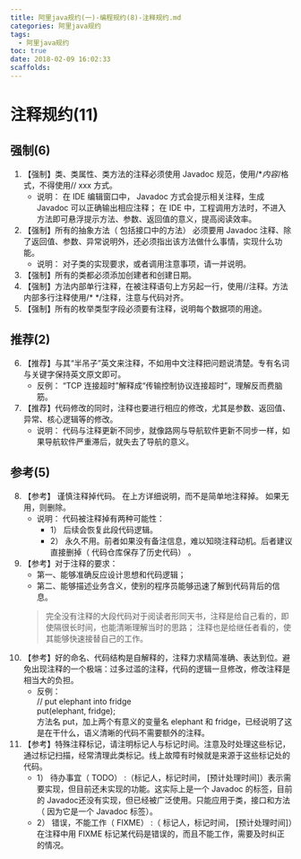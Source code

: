 ```yaml
---
title: 阿里java规约(一)-编程规约(8)-注释规约.md
categories: 阿里java规约
tags:
  - 阿里java规约
toc: true
date: 2018-02-09 16:02:33
scaffolds:
---
```

# 注释规约(11)
## 强制(6)
1. 【强制】类、类属性、类方法的注释必须使用 Javadoc 规范，使用/**内容*/格式，不得使用// xxx 方式。
    * 说明： 在 IDE 编辑窗口中， Javadoc 方式会提示相关注释，生成 Javadoc 可以正确输出相应注释； 在 IDE 中，工程调用方法时，不进入方法即可悬浮提示方法、参数、返回值的意义，提高阅读效率。
2. 【强制】所有的抽象方法（ 包括接口中的方法） 必须要用 Javadoc 注释、除了返回值、参数、异常说明外，还必须指出该方法做什么事情，实现什么功能。
    * 说明： 对子类的实现要求，或者调用注意事项，请一并说明。
3. 【强制】所有的类都必须添加创建者和创建日期。
4. 【强制】方法内部单行注释，在被注释语句上方另起一行，使用//注释。方法内部多行注释使用/* */注释，注意与代码对齐。
5. 【强制】所有的枚举类型字段必须要有注释，说明每个数据项的用途。

## 推荐(2)
6. 【推荐】与其“半吊子”英文来注释，不如用中文注释把问题说清楚。专有名词与关键字保持英文原文即可。
    * 反例： “TCP 连接超时”解释成“传输控制协议连接超时”，理解反而费脑筋。
7. 【推荐】代码修改的同时，注释也要进行相应的修改，尤其是参数、返回值、异常、核心逻辑等的修改。
    * 说明： 代码与注释更新不同步，就像路网与导航软件更新不同步一样，如果导航软件严重滞后，就失去了导航的意义。

## 参考(5)
8. 【参考】 谨慎注释掉代码。 在上方详细说明，而不是简单地注释掉。 如果无用，则删除。
    * 说明： 代码被注释掉有两种可能性： 
      * 1） 后续会恢复此段代码逻辑。 
      * 2） 永久不用。前者如果没有备注信息，难以知晓注释动机。后者建议直接删掉（ 代码仓库保存了历史代码） 。
9. 【参考】对于注释的要求：
    * 第一、能够准确反应设计思想和代码逻辑； 
    * 第二、能够描述业务含义，使别的程序员能够迅速了解到代码背后的信息。
    > 完全没有注释的大段代码对于阅读者形同天书，注释是给自己看的，即使隔很长时间，也能清晰理解当时的思路； 注释也是给继任者看的，使其能够快速接替自己的工作。
10. 【参考】好的命名、代码结构是自解释的，注释力求精简准确、表达到位。避免出现注释的一个极端：过多过滥的注释，代码的逻辑一旦修改，修改注释是相当大的负担。
    * 反例：  
      // put elephant into fridge  
      put(elephant, fridge);  
      方法名 put，加上两个有意义的变量名 elephant 和 fridge，已经说明了这是在干什么，语义清晰的代码不需要额外的注释。
11. 【参考】特殊注释标记，请注明标记人与标记时间。注意及时处理这些标记，通过标记扫描，经常清理此类标记。线上故障有时候就是来源于这些标记处的代码。
    * 1） 待办事宜（ TODO） :（标记人，标记时间， [预计处理时间]）表示需要实现，但目前还未实现的功能。这实际上是一个 Javadoc 的标签，目前的 Javadoc还没有实现，但已经被广泛使用。只能应用于类，接口和方法（ 因为它是一个 Javadoc 标签）。
    * 2） 错误，不能工作（ FIXME） :（ 标记人，标记时间， [预计处理时间]）在注释中用 FIXME 标记某代码是错误的，而且不能工作，需要及时纠正的情况。